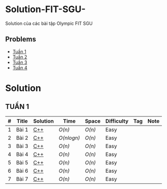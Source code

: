 # Solution-FIT-SGU-
Solution của các bài tập Olympic FIT SGU

## Problems
* [Tuần 1](https://github.com/Merevoli-DatLuu/Solution-FIT-SGU-/blob/master/Problems/Tu%E1%BA%A7n%201/OLP%20FIT%20SGU%202019_B1.pdf)
* [Tuần 2](https://github.com/Merevoli-DatLuu/Solution-FIT-SGU-/blob/master/Problems/Tu%E1%BA%A7n%202/OLP%20FIT%20SGU%202019_B2.pdf)
* [Tuần 3](https://github.com/Merevoli-DatLuu/Solution-FIT-SGU-/blob/master/Problems/Tu%E1%BA%A7n%203/OLP%20FIT%20SGU%202019_B3.pdf)
* [Tuần 4](https://github.com/Merevoli-DatLuu/Solution-FIT-SGU-/blob/master/Problems/Tu%E1%BA%A7n%204/OLP%20FIT%20SGU%202019_B4.pdf)

# Solution

## TUẦN 1
| # | Title | Solution | Time | Space | Difficulty | Tag | Note |
|---| ----- | -------- | ---- | ----- | ---------- | --- | ---- |
|1|Bài 1| [C++](./Solution/Tuần%201/bai_1.cpp)| _O(n)_ | _O(n)_ | Easy | | |
|2|Bài 2| [C++](./Solution/Tuần%201/bai_2.cpp)| _O(nlogn)_ | _O(n)_ | Easy | | |
|3|Bài 3| [C++](./Solution/Tuần%201/bai_3.cpp)| _O(n)_ | _O(n)_ | Easy | | |
|4|Bài 4| [C++](./Solution/Tuần%201/bai_4.cpp)| _O(n)_ | _O(n)_ | Easy | | |
|5|Bài 5| [C++](./Solution/Tuần%201/bai_5.cpp)| _O(n)_ | _O(n)_ | Easy | | |
|6|Bài 6| [C++](./Solution/Tuần%201/bai_6.cpp)| _O(n)_ | _O(n)_ | Easy | | |
|7|Bài 7| [C++](./Solution/Tuần%201/bai_4.cpp)| _O(n)_ | _O(n)_ | Easy | | |
